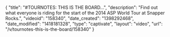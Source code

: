 {
    "title": "#TOURNOTES: THIS IS THE BOARD...",
    "description": "Find out what everyone is riding for the start of the 2014 ASP World Tour at Snapper Rocks.",
    "videoid": "158340",
    "date_created": "1398292468",
    "date_modified": "1418181328",
    "type": "captivate",
    "layout": "video",
    "url": "\/v\/tournotes-this-is-the-board\/158340"
}
